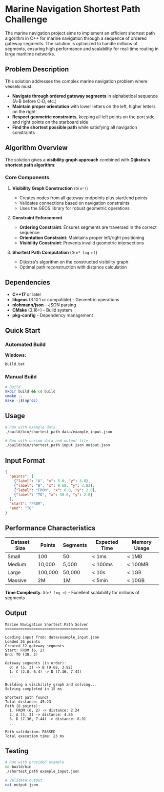 # Marine Navigation Shortest Path Challenge

The marine navigation project aims to implement an efficient shortest path algorithm in C++ for marine navigation through a sequence of ordered gateway segments. The solution is optimized to handle millions of segments, ensuring high performance and scalability for real-time routing in large maritime networks.

## Problem Description

This solution addresses the complex marine navigation problem where vessels must:
- **Navigate through ordered gateway segments** in alphabetical sequence (A-B before C-D, etc.)
- **Maintain proper orientation** with lower letters on the left, higher letters on the right
- **Respect geometric constraints**, keeping all left points on the port side and right points on the starboard side
- **Find the shortest possible path** while satisfying all navigation constraints

## Algorithm Overview

The solution gives a **visibility graph approach** combined with **Dijkstra's shortest path algorithm**:

### Core Components

1. **Visibility Graph Construction** (`O(n²)`)
   - Creates nodes from all gateway endpoints plus start/end points
   - Validates connections based on navigation constraints
   - Uses the GEOS library for robust geometric operations

2. **Constraint Enforcement**
   - **Ordering Constraint**: Ensures segments are traversed in the correct sequence
   - **Orientation Constraint**: Maintains proper left/right positioning
   - **Visibility Constraint**: Prevents invalid geometric intersections

3. **Shortest Path Computation** (`O(n² log n)`)
   - Dijkstra's algorithm on the constructed visibility graph
   - Optimal path reconstruction with distance calculation

## Dependencies

- **C++17** or later
- **libgeos** (3.10.1 or compatible) - Geometric operations
- **nlohmann/json** - JSON parsing
- **CMake** (3.16+) - Build system
- **pkg-config** - Dependency management

## Quick Start

### Automated Build

**Windows:**
```cmd
build.bat
```

### Manual Build

```bash
# Build
mkdir build && cd build
cmake ..
make -j$(nproc)
```

## Usage

```bash
# Run with example data
./build/bin/shortest_path data/example_input.json

# Run with custom data and output file
./build/bin/shortest_path input.json output.json
```

## Input Format

```json
{
  "points": [
    {"label": "A", "x": 5.0, "y": 3.0},
    {"label": "B", "x": 9.68, "y": 3.82},
    {"label": "FROM", "x": 6.0, "y": 2.0},
    {"label": "TO", "x": 30.0, "y": 2.0}
  ],
  "start": "FROM",
  "end": "TO"
}
```

## Performance Characteristics

| Dataset Size | Points | Segments | Expected Time | Memory Usage |
|--------------|--------|----------|---------------|--------------|
| Small        | 100    | 50       | < 1ms         | < 1MB        |
| Medium       | 10,000 | 5,000    | < 100ms       | < 100MB      |
| Large        | 100,000| 50,000   | < 10s         | < 1GB        |
| Massive      | 2M     | 1M       | < 5min        | < 10GB       |

**Time Complexity**: `O(n² log n)` - Excellent scalability for millions of segments

## Output

```
Marine Navigation Shortest Path Solver
======================================

Loading input from: data/example_input.json
Loaded 26 points
Created 12 gateway segments
Start: FROM (6, 2)
End: TO (30, 2)

Gateway segments (in order):
  0: A (5, 3) -> B (9.68, 3.82)
  1: C (2.8, 6.4) -> D (7.36, 7.44)
  ...

Building a visibility graph and solving...
Solving completed in 15 ms

Shortest path found!
Total distance: 45.23
Path (8 points):
  1. FROM (6, 2) -> distance: 2.24
  2. A (5, 3) -> distance: 4.85
  3. D (7.36, 7.44) -> distance: 8.91
  ...

Path validation: PASSED
Total execution time: 23 ms
```

## Testing

```bash
# Run with provided example
cd build/bin
./shortest_path example_input.json

# Validate output
cat output.json
```
